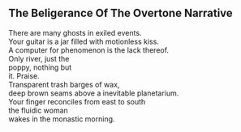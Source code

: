 The Beligerance Of The Overtone Narrative
-----------------------------------------
There are many ghosts in exiled events.  
Your guitar is a jar filled with motionless kiss.  
A computer for phenomenon is the lack thereof.  
Only river, just the  
poppy, nothing but  
it. Praise.  
Transparent trash barges of wax,  
deep brown seams above a inevitable planetarium.  
Your finger reconciles from east to south  
the fluidic woman  
wakes in the monastic morning.  
